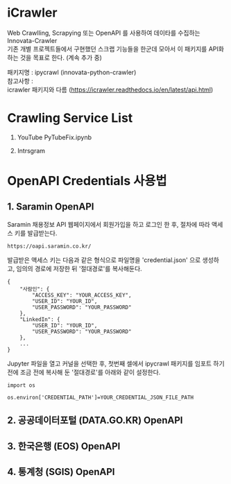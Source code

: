 # iCrawler

Web Crawlling, Scrapying 또는 OpenAPI 를 사용하여 데이타를 수집하는 Innovata-Crawler  
기존 개별 프로젝트들에서 구현했던 스크랩 기능들을 한군데 모아서 이 패키지를 API화 하는 것을 목표로 한다. (계속 추가 중)  
  
패키지명 : ipycrawl (innovata-python-crawler)  
참고사항 :  
icrawler 패키지와 다름 (https://icrawler.readthedocs.io/en/latest/api.html)  



# Crawling Service List 

1. YouTube 
    PyTubeFix.ipynb 

2. Intrsgram 




# OpenAPI Credentials 사용법

## 1. Saramin OpenAPI 


Saramin 채용정보 API 웹페이지에서 회원가입을 하고 로그인 한 후, 절차에 따라 액세스 키를 발급받는다.

    https://oapi.saramin.co.kr/

발급받은 액세스 키는 다음과 같은 형식으로 파일명을 'credential.json' 으로 생성하고, 임의의 경로에 저장한 뒤 '절대경로'를 복사해둔다.

    {
        "사람인": {
            "ACCESS_KEY": "YOUR_ACCESS_KEY",
            "USER_ID": "YOUR_ID",
            "USER_PASSWORD": "YOUR_PASSWORD"
        },
        "LinkedIn": {
            "USER_ID": "YOUR_ID",
            "USER_PASSWORD": "YOUR_PASSWORD"
        },
        ...
    }

Jupyter 파일을 열고 커널을 선택한 후, 첫번째 셀에서 ipycrawl 패키지를 임포트 하기 전에 조금 전에 복사해 둔 '절대경로'를 아래와 같이 설정한다.

    import os

    os.environ['CREDENTIAL_PATH']=YOUR_CREDENTIAL_JSON_FILE_PATH



## 2. 공공데이터포털 (DATA.GO.KR) OpenAPI

## 3. 한국은행 (EOS) OpenAPI

## 4. 통계청 (SGIS) OpenAPI